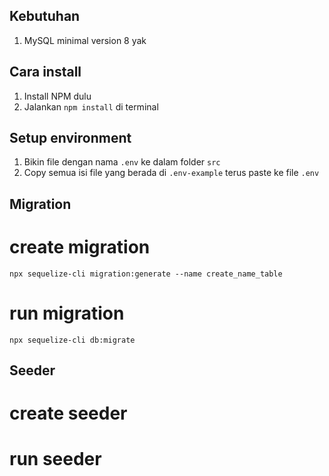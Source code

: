 ## Kebutuhan
1. MySQL minimal version 8 yak
## Cara install
1. Install NPM dulu
2. Jalankan `npm install` di terminal

## Setup environment
1. Bikin file dengan nama `.env` ke dalam folder `src`
2. Copy semua isi file yang berada di `.env-example` terus paste ke file `.env`

## Migration
# create migration
`npx sequelize-cli migration:generate --name create_name_table`
# run migration
`npx sequelize-cli db:migrate`

## Seeder
# create seeder
# run seeder